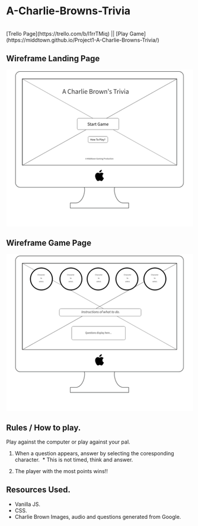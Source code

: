 # A-Charlie-Browns-Trivia
</br>
[Trello Page](https://trello.com/b/l1rrTMiq) || 
[Play Game](https://middtown.github.io/Project1-A-Charlie-Browns-Trivia/)

## Wireframe Landing Page
![Wire Frames](images/LandingPage.png)

## Wireframe Game Page
![Wire Frames](images/GameBoard.png)

## Rules / How to play.
Play against the computer or play against your pal.

1. When a question appears, answer by selecting the coresponding character. 
  * This is not timed, think and answer.
  
2. The player with the most points wins!!

## Resources Used.
* Vanilla JS.
* CSS.
* Charlie Brown Images, audio and questions generated from Google.
